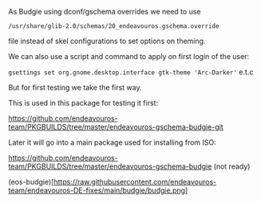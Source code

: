 As Budgie using dconf/gschema overrides we need to use 

`/usr/share/glib-2.0/schemas/20_endeavouros.gschema.override`  

file  instead of skel configurations to set options on theming.

We can also use a script and command to apply on first login of the user:


`gsettings set org.gnome.desktop.interface gtk-theme 'Arc-Darker'`  e.t.c 

But for first testing we take the first way.

This is used in this package for testing it first:

https://github.com/endeavouros-team/PKGBUILDS/tree/master/endeavouros-gschema-budgie-git

Later it will go into a main package used for installing from ISO:

https://github.com/endeavouros-team/PKGBUILDS/tree/master/endeavouros-gschema-budgie (not ready)


(eos-budgie)[https://raw.githubusercontent.com/endeavouros-team/endeavouros-DE-fixes/main/budgie/budgie.png]
